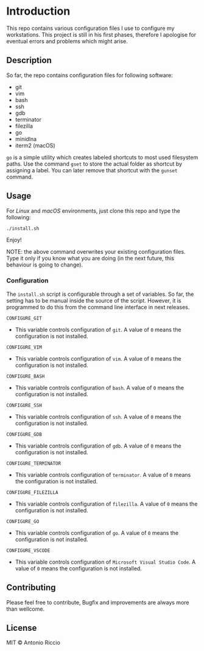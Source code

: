 # Introduction

This repo contains various configuration files I use to configure my workstations. This project is still in his first phases, therefore I apologise for eventual errors and problems which might arise.

## Description

So far, the repo contains configuration files for following software:

* git
* vim
* bash
* ssh
* gdb
* terminator
* filezilla
* go
* minidlna
* iterm2 (macOS)

`go` is a simple utility which creates labeled shortcuts to most used filesystem paths. Use the command `gset` to store the actual folder as shortcut by assigning a label. You can later remove that shortcut with the `gunset` command.

## Usage

For *Linux* and *macOS* environments, just clone this repo and type the following:

```bash
./install.sh
```

Enjoy!

NOTE: the above command overwrites your existing configuration files. Type it only if you know what you are doing (in the next future, this behaviour is going to change).

### Configuration

The `install.sh` script is configurable through a set of variables. So far, the setting has to be manual inside the source of the script. However, it is programmed to do this from the command line interface in next releases.

`CONFIGURE_GIT`

* This variable controls configuration of `git`. A value of `0` means the configuration is not installed.

`CONFIGURE_VIM`

* This variable controls configuration of `vim`. A value of `0` means the configuration is not installed.

`CONFIGURE_BASH`

* This variable controls configuration of `bash`. A value of `0` means the configuration is not installed.

`CONFIGURE_SSH`

* This variable controls configuration of `ssh`. A value of `0` means the configuration is not installed.

`CONFIGURE_GDB`

* This variable controls configuration of `gdb`. A value of `0` means the configuration is not installed.

`CONFIGURE_TERMINATOR`

* This variable controls configuration of `terminator`. A value of `0` means the configuration is not installed.

`CONFIGURE_FILEZILLA`

* This variable controls configuration of `filezilla`. A value of `0` means the configuration is not installed.

`CONFIGURE_GO`

* This variable controls configuration of `go`. A value of `0` means the configuration is not installed.

`CONFIGURE_VSCODE`

* This variable controls configuration of `Microsoft Visual Studio Code`. A value of `0` means the configuration is not installed.

## Contributing

Please feel free to contribute, Bugfix and improvements are always more than wellcome.

## License

MIT © Antonio Riccio
